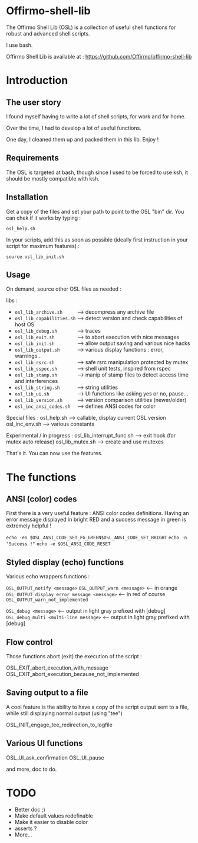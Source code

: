 Offirmo-shell-lib
=================

The Offirmo Shell Lib (OSL) is a collection of useful shell functions for robust and advanced shell scripts.

I use bash.

Offirmo Shell Lib is available at : https://github.com/Offirmo/offirmo-shell-lib

Introduction 
============

The user story
--------------
I found myself having to write a lot of shell scripts, for work and for home.

Over the time, I had to develop a lot of useful functions.

One day, I cleaned them up and packed them in this lib. Enjoy !

Requirements
------------
The OSL is targeted at bash, though since I used to be forced to use ksh, it should be mostly compatible with ksh.

Installation
------------
Get a copy of the files and set your path to point to the OSL "bin" dir.
You can chek if it works by typing :

 `osl_help.sh`
 
In your scripts, add this as soon as possible (ideally first instruction in your script for maximum features) :

 `source osl_lib_init.sh`

Usage
-----

On demand, source other OSL files as needed :

libs :
- `osl_lib_archive.sh     `  --> decompress any archive file
- `osl_lib_capabilities.sh` --> detect version and check capabilities of host OS
- `osl_lib_debug.sh       `  --> traces
- `osl_lib_exit.sh        `  --> to abort execution with nice messages
- `osl_lib_init.sh        `  --> allow output saving and various nice hacks
- `osl_lib_output.sh      `  --> various display functions : error, warnings...
- `osl_lib_rsrc.sh        `  --> safe rsrc manipulation protected by mutex
- `osl_lib_sspec.sh       `  --> shell unit tests, inspired from rspec
- `osl_lib_stamp.sh       `  --> manip of stamp files to detect access time and interferences
- `osl_lib_string.sh      `  --> string utilities
- `osl_lib_ui.sh          `  --> UI functions like asking yes or no, pause...
- `osl_lib_version.sh     `  --> version comparison utilities (newer/older)
- `osl_inc_ansi_codes.sh  `  --> defines ANSI codes for color

Special files :
 osl_help.sh  --> callable, display current OSL version
 osl_inc_env.sh  --> various constants

Experimental / in progress :
 osl_lib_interrupt_func.sh  --> exit hook (for mutex auto release)
 osl_lib_mutex.sh  --> create and use mutexes

  
That's it. You can now use the features.


The functions
=============

ANSI (color) codes
------------------

First there is a very useful feature : ANSI color codes definitions. Having an error message displayed in bright RED and a success message in green is extremely helpful !

 `echo -en $OSL_ANSI_CODE_SET_FG_GREEN$OSL_ANSI_CODE_SET_BRIGHT`
 `echo -n "Success !"`
 `echo -e $OSL_ANSI_CODE_RESET`

Styled display (echo) functions
-------------------------------

Various echo wrappers functions :

 `OSL_OUTPUT_notify <message>`
 `OSL_OUTPUT_warn <message>`           <-- in orange
 `OSL_OUTPUT_display_error_message <message>`   <-- in red of course
 `OSL_OUTPUT_warn_not_implemented`
 
 `OSL_debug <message>`      <-- output in light gray prefixed with [debug]
 `OSL_debug_multi <multi-line message>`    <-- output in light gray prefixed with [debug]

Flow control
------------
Those functions abort (exit) the execution of the script :

 OSL_EXIT_abort_execution_with_message <message>
 OSL_EXIT_abort_execution_because_not_implemented

Saving output to a file
-----------------------
A cool feature is the ability to have a copy of the script output sent to a file, while still displaying normal output (using "tee")

 OSL_INIT_engage_tee_redirection_to_logfile

Various UI functions
--------------------

 OSL_UI_ask_confirmation <pending operation>
 OSL_UI_pause

and more, doc to do.


TODO
====

- Better doc ;)
- Make default values redefinable
- Make it easier to disable color
- asserts ?
- More...
